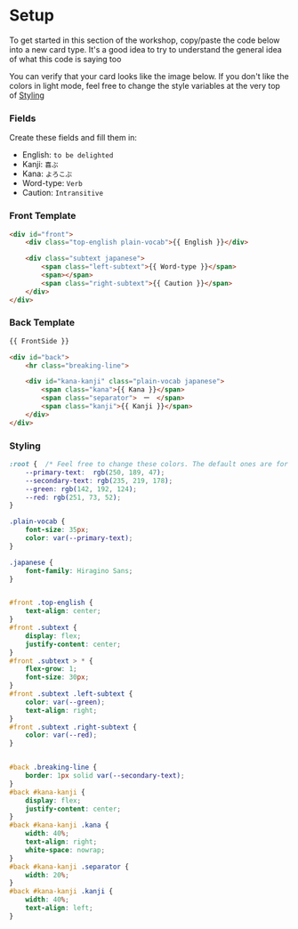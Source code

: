# Setup

To get started in this section of the workshop, copy/paste the code below into a
new card type. It's a good idea to try to understand the general idea of what
this code is saying too

You can verify that your card looks like the image below. If you don't like the
colors in light mode, feel free to change the style variables at the very top of
[Styling](#styling)

### Fields

Create these fields and fill them in:

 * English: `to be delighted`
 * Kanji: `喜ぶ`
 * Kana: `よろこぶ`
 * Word-type: `Verb`
 * Caution: `Intransitive`

### Front Template

```html
<div id="front">
    <div class="top-english plain-vocab">{{ English }}</div>

    <div class="subtext japanese">
        <span class="left-subtext">{{ Word-type }}</span>
        <span></span>
        <span class="right-subtext">{{ Caution }}</span>
    </div>
</div>
```

### Back Template

```html
{{ FrontSide }}

<div id="back">
    <hr class="breaking-line">

    <div id="kana-kanji" class="plain-vocab japanese">
        <span class="kana">{{ Kana }}</span>
        <span class="separator">　ー　</span>
        <span class="kanji">{{ Kanji }}</span>
    </div>
</div>
```

### Styling

```css
:root {  /* Feel free to change these colors. The default ones are for dark mode */
    --primary-text:  rgb(250, 189, 47);
    --secondary-text: rgb(235, 219, 178);
    --green: rgb(142, 192, 124);
    --red: rgb(251, 73, 52);
}

.plain-vocab {
    font-size: 35px;
    color: var(--primary-text);
}

.japanese {
    font-family: Hiragino Sans;
}


#front .top-english {
    text-align: center;
}
#front .subtext {
    display: flex;
    justify-content: center;
}
#front .subtext > * {
    flex-grow: 1;
    font-size: 30px;
}
#front .subtext .left-subtext {
    color: var(--green);
    text-align: right;
}
#front .subtext .right-subtext {
    color: var(--red);
}


#back .breaking-line {
    border: 1px solid var(--secondary-text);
}
#back #kana-kanji {
    display: flex;
    justify-content: center;
}
#back #kana-kanji .kana {
    width: 40%;
    text-align: right;
    white-space: nowrap;
}
#back #kana-kanji .separator {
    width: 20%;
}
#back #kana-kanji .kanji {
    width: 40%;
    text-align: left;
}
```
